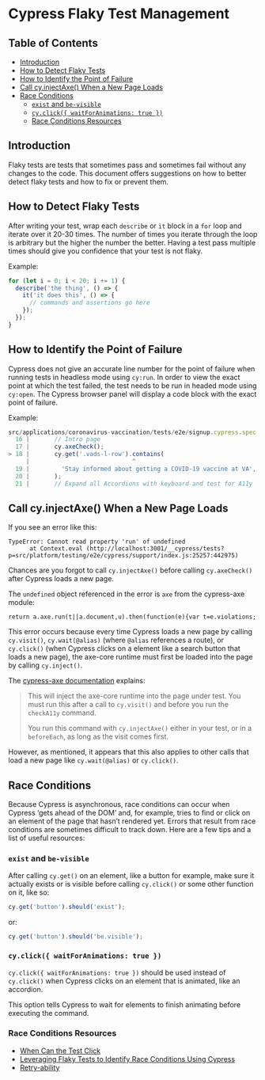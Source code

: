# Cypress Flaky Test Management

## Table of Contents

- [Introduction](#introduction)
- [How to Detect Flaky Tests](#how-to-detect-flaky-tests)
- [How to Identify the Point of Failure](#how-to-identify-the-point-of-failure)
- [Call cy.injectAxe() When a New Page Loads](#call-cyinjectaxe-when-a-new-page-loads)
- [Race Conditions](#race-conditions)
  - [`exist` and `be-visible`](#exist-and-be-visible)
  - [`cy.click({ waitForAnimations: true })`](#cyclick-waitforanimations-true-)
  - [Race Conditions Resources](#race-conditions-resources)

## Introduction

Flaky tests are tests that sometimes pass and sometimes fail without any changes to the code. This document offers suggestions on how to better detect flaky tests and how to fix or prevent them.

## How to Detect Flaky Tests

After writing your test, wrap each `describe` or `it` block in a `for` loop and iterate over it 20-30 times. The number of times you iterate through the loop is arbitrary but the higher the number the better. Having a test pass multiple times should give you confidence that your test is not flaky.

Example:

```javascript
for (let i = 0; i < 20; i += 1) {
  describe('the thing', () => {
    it('it does this', () => {
      // commands and assertions go here
    });
  });
}
```

## How to Identify the Point of Failure

Cypress does not give an accurate line number for the point of failure when running tests in headless mode using `cy:run`. In order to view the exact point at which the test failed, the test needs to be run in headed mode using `cy:open`. The Cypress browser panel will display a code block with the exact point of failure.

Example:

```javascript
src/applications/coronavirus-vaccination/tests/e2e/signup.cypress.spec.js:18:29
  16 |       // Intro page
  17 |       cy.axeCheck();
> 18 |       cy.get('.vads-l-row').contains(
     |                             ^
  19 |         'Stay informed about getting a COVID-19 vaccine at VA',
  20 |       );
  21 |       // Expand all Accordions with keyboard and test for A11y
```

## Call cy.injectAxe() When a New Page Loads

If you see an error like this:

```
TypeError: Cannot read property 'run' of undefined
      at Context.eval (http://localhost:3001/__cypress/tests?p=src/platform/testing/e2e/cypress/support/index.js:25257:442975)
```

Chances are you forgot to call `cy.injectAxe()` before calling `cy.axeCheck()` after Cypress loads a new page.

The `undefined` object referenced in the error is `axe` from the cypress-axe module:

```
return a.axe.run(t||a.document,u).then(function(e){var t=e.violations;
```

This error occurs because every time Cypress loads a new page by calling `cy.visit()`, `cy.wait(@alias)` (where `@alias` references a route), or `cy.click()` (when Cypress clicks on a element like a search button that loads a new page), the axe-core runtime must first be loaded into the page by calling `cy.inject()`.

The [cypress-axe documentation](https://github.com/component-driven/cypress-axe#cyinjectaxe) explains:

> This will inject the axe-core runtime into the page under test. You must run this after a call to `cy.visit()` and before you run the `checkA11y` command.
>
> You run this command with `cy.injectAxe()` either in your test, or in a `beforeEach`, as long as the visit comes first.

However, as mentioned, it appears that this also applies to other calls that load a new page like `cy.wait(@alias)` or `cy.click()`.

## Race Conditions

Because Cypress is asynchronous, race conditions can occur when Cypress ‘gets ahead of the DOM’ and, for example, tries to find or click on an element of the page that hasn’t rendered yet. Errors that result from race conditions are sometimes difficult to track down. Here are a few tips and a list of useful resources:

### `exist` and `be-visible`

After calling `cy.get()` on an element, like a button for example, make sure it actually exists or is visible before calling `cy.click()` or some other function on it, like so:

```javascript
cy.get('button').should('exist');
```

or:

```javascript
cy.get('button').should('be.visible');
```

### `cy.click({ waitForAnimations: true })`

`cy.click({ waitForAnimations: true })` should be used instead of `cy.click()` when Cypress clicks on an element that is animated, like an accordion.

This option tells Cypress to wait for elements to finish animating before executing the command.

### Race Conditions Resources

- [When Can the Test Click](https://www.cypress.io/blog/2019/01/22/when-can-the-test-click/)
- [Leveraging Flaky Tests to Identify Race Conditions Using Cypress](https://dresscode.renttherunway.com/blog/leveraging-flaky-tests)
- [Retry-ability](https://docs.cypress.io/guides/core-concepts/retry-ability.html)
